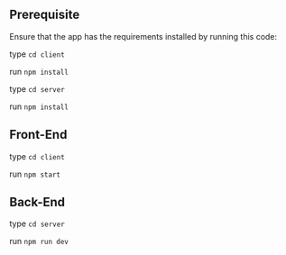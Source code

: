 ## Prerequisite
Ensure that the app has the requirements installed by running this code:

type `cd client`

run `npm install`

type `cd server`

run `npm install`


## Front-End
type `cd client`

run `npm start`

## Back-End
type `cd server`

run `npm run dev`